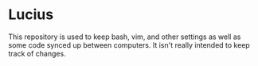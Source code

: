 # Lucius

This repository is used to keep bash, vim, and other settings as well as some
code synced up between computers. It isn't really intended to keep track of
changes.


